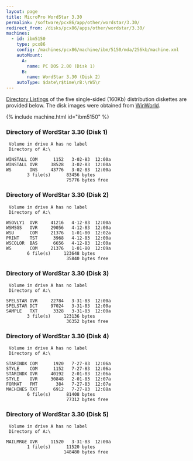 ```yaml
---
layout: page
title: MicroPro WordStar 3.30
permalink: /software/pcx86/app/other/wordstar/3.30/
redirect_from: /disks/pcx86/apps/other/wordstar/3.30/
machines:
  - id: ibm5150
    type: pcx86
    config: /machines/pcx86/machine/ibm/5150/mda/256kb/machine.xml
    autoMount:
      A:
        name: PC DOS 2.00 (Disk 1)
      B:
        name: WordStar 3.30 (Disk 2)
    autoType: $date\r$time\rB:\rWS\r
---
```


[Directory Listings](#directory-of-wordstar-330-disk-1) of the five single-sided (160Kb) distribution diskettes
are provided below.  The disk images were obtained from [WinWorld](https://winworldpc.com/product/wordstar/330-z-100).

{% include machine.html id="ibm5150" %}

### Directory of WordStar 3.30 (Disk 1)

     Volume in drive A has no label
     Directory of A:\

    WINSTALL COM      1152   3-02-83  12:00a
    WINSTALL OVR     38528   3-02-83  12:00a
    WS       INS     43776   3-02-83  12:00a
            3 file(s)      83456 bytes
                           75776 bytes free

### Directory of WordStar 3.30 (Disk 2)

     Volume in drive A has no label
     Directory of A:\

    WSOVLY1  OVR     41216   4-12-83  12:00a
    WSMSGS   OVR     29056   4-12-83  12:00a
    WSU      COM     21376   1-01-80  12:02a
    PRINT    TST      3968   4-12-83  12:00a
    WSCOLOR  BAS      6656   4-12-83  12:00a
    WS       COM     21376   1-01-80  12:09a
            6 file(s)     123648 bytes
                           35840 bytes free

### Directory of WordStar 3.30 (Disk 3)

     Volume in drive A has no label
     Directory of A:\

    SPELSTAR OVR     22784   3-31-83  12:00a
    SPELSTAR DCT     97024   3-31-83  12:00a
    SAMPLE   TXT      3328   3-31-83  12:00a
            3 file(s)     123136 bytes
                           36352 bytes free

### Directory of WordStar 3.30 (Disk 4)

     Volume in drive A has no label
     Directory of A:\

    STARINDX COM      1920   7-27-83  12:06a
    STYLE    COM      1152   7-27-83  12:06a
    STARINDX OVR     40192   2-01-83  12:06a
    STYLE    OVR     30848   2-01-83  12:07a
    FORMAT   FMT       384   7-27-83  12:07a
    MACHINES TXT      6912   7-27-83  12:08a
            6 file(s)      81408 bytes
                           77312 bytes free

### Directory of WordStar 3.30 (Disk 5)

     Volume in drive A has no label
     Directory of A:\

    MAILMRGE OVR     11520   3-31-83  12:00a
            1 file(s)      11520 bytes
                          148480 bytes free

